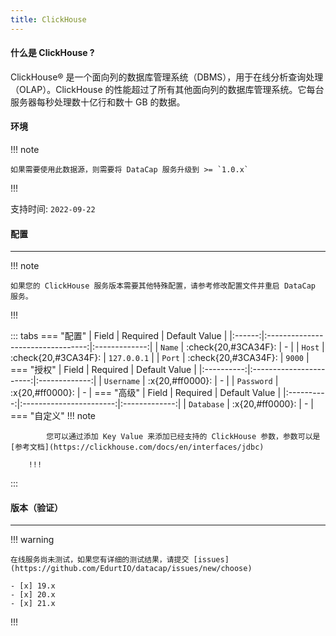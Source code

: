 ```yaml
---
title: ClickHouse
---
```


#### 什么是 ClickHouse ?

ClickHouse® 是一个面向列的数据库管理系统（DBMS），用于在线分析查询处理（OLAP）。ClickHouse 的性能超过了所有其他面向列的数据库管理系统。它每台服务器每秒处理数十亿行和数十 GB 的数据。

#### 环境

!!! note

    如果需要使用此数据源，则需要将 DataCap 服务升级到 >= `1.0.x`

!!!

支持时间: `2022-09-22`

#### 配置

---

!!! note

    如果您的 ClickHouse 服务版本需要其他特殊配置，请参考修改配置文件并重启 DataCap 服务。

!!!

::: tabs
    === "配置"
        | Field  |             Required              | Default Value |
        |:------:|:---------------------------------:|:-------------:|
        | `Name` | :check{20,#3CA34F}:  |       \-       |
        | `Host` | :check{20,#3CA34F}: |  `127.0.0.1`  |
        | `Port` | :check{20,#3CA34F}: |     `9000`    |
    === "授权"
        |   Field    |        Required         | Default Value |
        |:----------:|:-----------------------:|:-------------:|
        | `Username` | :x{20,#ff0000}: |       \-       |
        | `Password` | :x{20,#ff0000}: |       \-       |
    === "高级"
        |   Field    |        Required         | Default Value |
        |:----------:|:-----------------------:|:-------------:|
        | `Database` | :x{20,#ff0000}: |       \-       |
    === "自定义"
        !!! note
    
            您可以通过添加 Key Value 来添加已经支持的 ClickHouse 参数，参数可以是 [参考文档](https://clickhouse.com/docs/en/interfaces/jdbc)
    
        !!!
:::
#### 版本（验证）

---

!!! warning

    在线服务尚未测试，如果您有详细的测试结果，请提交 [issues](https://github.com/EdurtIO/datacap/issues/new/choose)

    - [x] 19.x
    - [x] 20.x
    - [x] 21.x

!!!